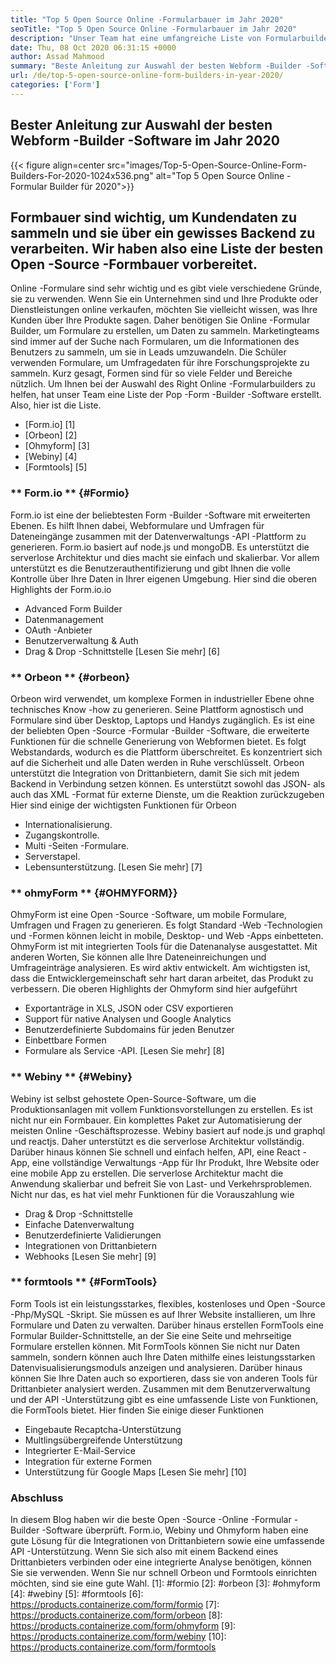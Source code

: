 ```yaml
---
title: "Top 5 Open Source Online -Formularbauer im Jahr 2020" 
seoTitle: "Top 5 Open Source Online -Formularbauer im Jahr 2020" 
description: "Unser Team hat eine umfangreiche Liste von Formularbuilder -Tools durchgemacht und wir haben einige der besten Online -Formularbuilder -Software für Sie." 
date: Thu, 08 Oct 2020 06:31:15 +0000
author: Assad Mahmood
summary: "Beste Anleitung zur Auswahl der besten Webform -Builder -Software im Jahr 2020" 
url: /de/top-5-open-source-online-form-builders-in-year-2020/
categories: ['Form']
---
```


## Bester Anleitung zur Auswahl der besten Webform -Builder -Software im Jahr 2020

{{< figure align=center src="images/Top-5-Open-Source-Online-Form-Builders-For-2020-1024x536.png" alt="Top 5 Open Source Online -Formular Builder für 2020">}}


## Formbauer sind wichtig, um Kundendaten zu sammeln und sie über ein gewisses Backend zu verarbeiten. Wir haben also eine Liste der besten Open -Source -Formbauer vorbereitet.
Online -Formulare sind sehr wichtig und es gibt viele verschiedene Gründe, sie zu verwenden. Wenn Sie ein Unternehmen sind und Ihre Produkte oder Dienstleistungen online verkaufen, möchten Sie vielleicht wissen, was Ihre Kunden über Ihre Produkte sagen. Daher benötigen Sie Online -Formular Builder, um Formulare zu erstellen, um Daten zu sammeln.
Marketingteams sind immer auf der Suche nach Formularen, um die Informationen des Benutzers zu sammeln, um sie in Leads umzuwandeln. Die Schüler verwenden Formulare, um Umfragedaten für ihre Forschungsprojekte zu sammeln. Kurz gesagt, Formen sind für so viele Felder und Bereiche nützlich.
Um Ihnen bei der Auswahl des Right Online -Formularbuilders zu helfen, hat unser Team eine Liste der Pop -Form -Builder -Software erstellt. Also, hier ist die Liste.
  * [Form.io] [1]
  * [Orbeon] [2]
  * [Ohmyform] [3]
  * [Webiny] [4]
  * [Formtools] [5]

### ** Form.io ** {#Formio}
Form.io ist eine der beliebtesten Form -Builder -Software mit erweiterten Ebenen. Es hilft Ihnen dabei, Webformulare und Umfragen für Dateneingänge zusammen mit der Datenverwaltungs -API -Plattform zu generieren.
Form.io basiert auf node.js und mongoDB. Es unterstützt die serverlose Architektur und dies macht sie einfach und skalierbar. Vor allem unterstützt es die Benutzerauthentifizierung und gibt Ihnen die volle Kontrolle über Ihre Daten in Ihrer eigenen Umgebung.
Hier sind die oberen Highlights der Form.io.io
  * Advanced Form Builder
  * Datenmanagement
  * OAuth -Anbieter
  * Benutzerverwaltung & Auth
  * Drag & Drop -Schnittstelle
    [Lesen Sie mehr] [6]

### ** Orbeon ** {#orbeon}
Orbeon wird verwendet, um komplexe Formen in industrieller Ebene ohne technisches Know -how zu generieren. Seine Plattform agnostisch und Formulare sind über Desktop, Laptops und Handys zugänglich.
Es ist eine der beliebten Open -Source -Formular -Builder -Software, die erweiterte Funktionen für die schnelle Generierung von Webformen bietet. Es folgt Webstandards, wodurch es die Plattform überschreitet. Es konzentriert sich auf die Sicherheit und alle Daten werden in Ruhe verschlüsselt.
Orbeon unterstützt die Integration von Drittanbietern, damit Sie sich mit jedem Backend in Verbindung setzen können. Es unterstützt sowohl das JSON- als auch das XML -Format für externe Dienste, um die Reaktion zurückzugeben
Hier sind einige der wichtigsten Funktionen für Orbeon
  * Internationalisierung.
  * Zugangskontrolle.
  * Multi -Seiten -Formulare.
  * Serverstapel.
  * Lebensunterstützung.
    [Lesen Sie mehr] [7]

### ** ohmyForm ** {#OHMYFORM}}
OhmyForm ist eine Open -Source -Software, um mobile Formulare, Umfragen und Fragen zu generieren. Es folgt Standard -Web -Technologien und -Formen können leicht in mobile, Desktop- und Web -Apps einbetteten.
OhmyForm ist mit integrierten Tools für die Datenanalyse ausgestattet. Mit anderen Worten, Sie können alle Ihre Dateneinreichungen und Umfrageinträge analysieren. Es wird aktiv entwickelt. Am wichtigsten ist, dass die Entwicklergemeinschaft sehr hart daran arbeitet, das Produkt zu verbessern.
Die oberen Highlights der Ohmyform sind hier aufgeführt
  * Exportanträge in XLS, JSON oder CSV exportieren
  * Support für native Analysen und Google Analytics
  * Benutzerdefinierte Subdomains für jeden Benutzer
  * Einbettbare Formen
  * Formulare als Service -API.
    [Lesen Sie mehr] [8]

### ** Webiny ** {#Webiny}
Webiny ist selbst gehostete Open-Source-Software, um die Produktionsanlagen mit vollem Funktionsvorstellungen zu erstellen. Es ist nicht nur ein Formbauer. Ein komplettes Paket zur Automatisierung der meisten Online -Geschäftsprozesse.
Webiny basiert auf node.js und graphql und reactjs. Daher unterstützt es die serverlose Architektur vollständig. Darüber hinaus können Sie schnell und einfach helfen, API, eine React -App, eine vollständige Verwaltungs -App für Ihr Produkt, Ihre Website oder eine mobile App zu erstellen.
Die serverlose Architektur macht die Anwendung skalierbar und befreit Sie von Last- und Verkehrsproblemen. Nicht nur das, es hat viel mehr Funktionen für die Vorauszahlung wie
  * Drag & Drop -Schnittstelle
  * Einfache Datenverwaltung
  * Benutzerdefinierte Validierungen
  * Integrationen von Drittanbietern
  * Webhooks
    [Lesen Sie mehr] [9]

### ** formtools ** {#FormTools}
Form Tools ist ein leistungsstarkes, flexibles, kostenloses und Open -Source -Php/MySQL -Skript. Sie müssen es auf Ihrer Website installieren, um Ihre Formulare und Daten zu verwalten. Darüber hinaus erstellen FormTools eine Formular Builder-Schnittstelle, an der Sie eine Seite und mehrseitige Formulare erstellen können.
Mit FormTools können Sie nicht nur Daten sammeln, sondern können auch Ihre Daten mithilfe eines leistungsstarken Datenvisualisierungsmoduls anzeigen und analysieren. Darüber hinaus können Sie Ihre Daten auch so exportieren, dass sie von anderen Tools für Drittanbieter analysiert werden.
Zusammen mit dem Benutzerverwaltung und der API -Unterstützung gibt es eine umfassende Liste von Funktionen, die FormTools bietet. Hier finden Sie einige dieser Funktionen
  * Eingebaute Recaptcha-Unterstützung
  * Multlingsübergreifende Unterstützung
  * Integrierter E-Mail-Service
  * Integration für externe Formen
  * Unterstützung für Google Maps
    [Lesen Sie mehr] [10]

### Abschluss
In diesem Blog haben wir die beste Open -Source -Online -Formular -Builder -Software überprüft. Form.io, Webiny und Ohmyform haben eine gute Lösung für die Integrationen von Drittanbietern sowie eine umfassende API -Unterstützung. Wenn Sie sich also mit einem Backend eines Drittanbieters verbinden oder eine integrierte Analyse benötigen, können Sie sie verwenden. Wenn Sie nur schnell Orbeon und Formtools einrichten möchten, sind sie eine gute Wahl.
[1]: #formio
[2]: #orbeon
[3]: #ohmyform
[4]: #webiny
[5]: #formtools
[6]: https://products.containerize.com/form/formio
[7]: https://products.containerize.com/form/orbeon
[8]: https://products.containerize.com/form/ohmyform
[9]: https://products.containerize.com/form/webiny
[10]: https://products.containerize.com/form/formtools
